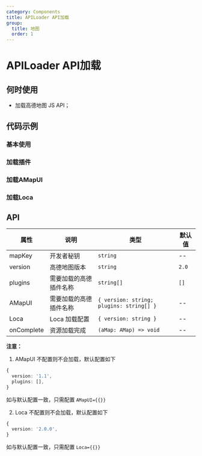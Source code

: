 ```yaml
---
category: Components
title: APILoader API加载
group:
  title: 地图
  order: 1
---
```


# APILoader API加载

## 何时使用

- 加载高德地图 JS API；

## 代码示例

### 基本使用

<code src="./demo/demo-01.tsx"></code>

### 加载插件

<code src="./demo/demo-04.tsx"></code>

### 加载AMapUI

<code src="./demo/demo-02.tsx"></code>

### 加载Loca

<code src="./demo/demo-03.tsx"></code>

## API

| 属性 |说明|类型|默认值|
|-----|----|----|----|
|mapKey| 开发者秘钥 | `string` | -- |
|version| 高德地图版本 | `string` | `2.0` |
|plugins| 需要加载的高德插件名称 | `string[]` | `[]` |
|AMapUI| 需要加载的高德插件名称 | `{ version: string; plugins: string[] }` | -- |
|Loca| Loca 加载配置 | `{ version: string }` | -- |
|onComplete|资源加载完成|`(aMap: AMap) => void`| -- |


**注意：**

1. AMapUI 不配置则不会加载，默认配置如下

```ts
{
  version: '1.1',
  plugins: [],
}
```

如与默认配置一致，只需配置 `AMapUI={{}}`


2. Loca 不配置则不会加载，默认配置如下

```ts
{
  version: '2.0.0',
}
```

如与默认配置一致，只需配置 `Loca={{}}`
